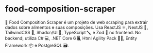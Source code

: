 # food-composition-scraper
🥗 Food Composition Scraper é um projeto de web scraping para extrair dados sobre alimentos e suas composições. Usa ReactJS ⚛️, NextJS 🚀, TailwindCSS 💨, Shadcn/UI 🎨, TypeScript 🔤, e Zod 🧩 no frontend. No backend, utiliza C# 💻, .NET Core 6 🖥️, Html Agility Pack 🧑‍💻, Entity Framework 📦 e PostgreSQL 🗃️.
